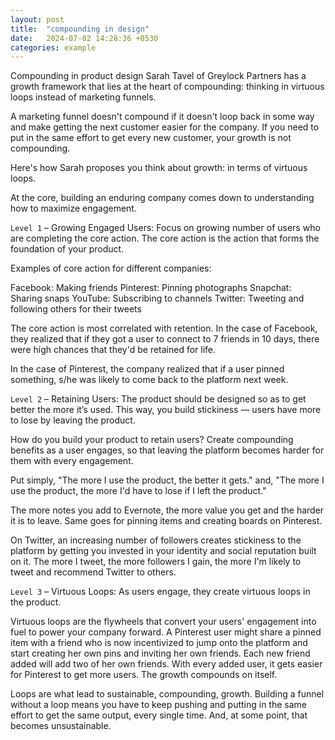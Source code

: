 ```yaml
---
layout: post
title:  "compounding in design"
date:   2024-07-02 14:28:36 +0530
categories: example
---
```


Compounding in product design
Sarah Tavel of Greylock Partners has a growth framework that lies at the heart of compounding: thinking in virtuous loops instead of marketing funnels.

A marketing funnel doesn't compound if it doesn't loop back in some way and make getting the next customer easier for the company. If you need to put in the same effort to get every new customer, your growth is not compounding.

Here's how Sarah proposes you think about growth: in terms of virtuous loops.

At the core, building an enduring company comes down to understanding how to maximize engagement.

`Level 1` – Growing Engaged Users: Focus on growing number of users who are completing the core action. The core action is the action that forms the foundation of your product.

Examples of core action for different companies:

Facebook: Making friends Pinterest: Pinning photographs
Snapchat: Sharing snaps
YouTube: Subscribing to channels
Twitter: Tweeting and following others for their tweets

The core action is most correlated with retention. In the case of Facebook, they realized that if they got a user to connect to 7 friends in 10 days, there were high chances that they'd be retained for life.

In the case of Pinterest, the company realized that if a user pinned something, s/he was likely to come back to the platform next week.

`Level 2` – Retaining Users: The product should be designed so as to get better the more it’s used. This way, you build stickiness — users have more to lose by leaving the product.

How do you build your product to retain users? Create compounding benefits as a user engages, so that leaving the platform becomes harder for them with every engagement.

Put simply, "The more I use the product, the better it gets." and, "The more I use the product, the more I'd have to lose if I left the product."

The more notes you add to Evernote, the more value you get and the harder it is to leave. Same goes for pinning items and creating boards on Pinterest.

On Twitter, an increasing number of followers creates stickiness to the platform by getting you invested in your identity and social reputation built on it. The more I tweet, the more followers I gain, the more I'm likely to tweet and recommend Twitter to others.

`Level 3` – Virtuous Loops: As users engage, they create virtuous loops in the product.

Virtuous loops are the flywheels that convert your users' engagement into fuel to power your company forward. A Pinterest user might share a pinned item with a friend who is now incentivized to jump onto the platform and start creating her own pins and inviting her own friends. Each new friend added will add two of her own friends. With every added user, it gets easier for Pinterest to get more users. The growth compounds on itself. 

Loops are what lead to sustainable, compounding, growth. Building a funnel without a loop means you have to keep pushing and putting in the same effort to get the same output, every single time. And, at some point, that becomes unsustainable.

